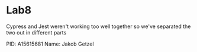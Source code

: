 # Lab8

Cypress and Jest weren't working too well together
so we've separated the two out in different parts

PID: A15615681
Name: Jakob Getzel
